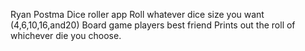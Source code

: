 Ryan Postma
Dice roller app
Roll whatever dice size you want (4,6,10,16,and20)
Board game players best friend
Prints out the roll of whichever die you choose. 
